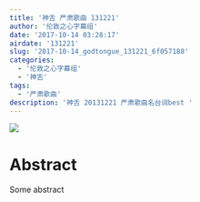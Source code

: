 ```yaml
---
title: '神舌 严肃歌曲 131221'
author: '伦敦之心字幕组'
date: '2017-10-14 03:28:17'
airdate: '131221'
slug: '2017-10-14_godtongue_131221_6f057188'
categories: 
  - '伦敦之心字幕组'
  - '神舌'
tags: 
  - '严肃歌曲'
description: '神舌 20131221 严肃歌曲名台词best '
---
```


![](https://i.imgur.com/cQXQ6Hi.jpg)
# Abstract
Some abstract
